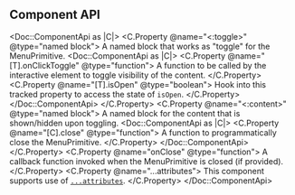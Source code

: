 ## Component API

<Doc::ComponentApi as |C|>
  <C.Property @name="<:toggle>" @type="named block">
    A named block that works as "toggle" for the MenuPrimitive.
    <Doc::ComponentApi as |C|>
      <C.Property @name="[T].onClickToggle" @type="function">
        A function to be called by the interactive element to toggle visibility of the content.
      </C.Property>
      <C.Property @name="[T].isOpen" @type="boolean">
        Hook into this tracked property to access the state of `isOpen`.
      </C.Property>
    </Doc::ComponentApi>
  </C.Property>
  <C.Property @name="<:content>" @type="named block">
    A named block for the content that is shown/hidden upon toggling.
    <Doc::ComponentApi as |C|>
      <C.Property @name="[C].close" @type="function">
        A function to programmatically close the MenuPrimitive.
      </C.Property>
    </Doc::ComponentApi>
  </C.Property>
  <C.Property @name="onClose" @type="function">
    A callback function invoked when the MenuPrimitive is closed (if provided).
  </C.Property>
  <C.Property @name="...attributes">
    This component supports use of [`...attributes`](https://guides.emberjs.com/release/in-depth-topics/patterns-for-components/#toc_attribute-ordering).
  </C.Property>
</Doc::ComponentApi>
